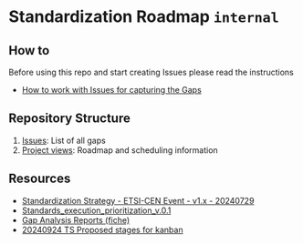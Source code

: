 # Standardization Roadmap `internal`

## How to
Before using this repo and start creating Issues please read the instructions
* [How to work with Issues for capturing the Gaps](https://github.com/eu-digital-identity-wallet/ec-internal-standards/discussions/36)

## Repository Structure 
1. [Issues](https://github.com/eu-digital-identity-wallet/ec-internal-standards/issues): List of all gaps
2. [Project views](https://github.com/eu-digital-identity-wallet/ec-internal-standards/projects): Roadmap and scheduling information


## Resources
* [Standardization Strategy - ETSI-CEN Event - v1.x - 20240729](https://eceuropaeu.sharepoint.com/:p:/r/teams/GRP-EUDIWNiScyEC/Shared%20Documents/General/10_standardisation/04_presentation/Standardization%20Strategy%20-%20ETSI-CEN%20Event%20-%20v1.x%20-%2020240729.pptx?d=w7408cccdfb004735be839cc05b532f30&csf=1&web=1&e=A0y0Fy)
* [Standards_execution_prioritization_v.0.1](https://eceuropaeu.sharepoint.com/:w:/r/teams/GRP-EUDIWNiScyEC/Shared%20Documents/Standardisation/Standards_execution_prioritization_v.0.1.docx?d=w83e8b59effda4e30b448802ee4580d95&csf=1&web=1&e=5b9gWj)
* [Gap Analysis Reports (fiche)](https://eceuropaeu.sharepoint.com/teams/GRP-EUDIWNiScyEC/Shared%20Documents/Forms/AllItems.aspx?id=%2Fteams%2FGRP%2DEUDIWNiScyEC%2FShared%20Documents%2FGeneral%2F10%5Fstandardisation%2F02%5Fdeliverables%2F03%5Fgap%5Freport%5F%28fiche%29&viewid=8b0debd9%2D8221%2D4571%2Db353%2D00a09529bf0e)
* [20240924 TS Proposed stages for kanban](https://eceuropaeu.sharepoint.com/:p:/r/teams/GRP-EUDIWNiScyEC/Shared%20Documents/General/10_standardisation/09_tracking%20progress%20on%20kanban/20240924%20TS%20Proposed%20stages%20for%20kanban.pptx?d=w609dfdf4a23b4c52bcb19f6f010d3769&csf=1&web=1&e=QDMnxg)
